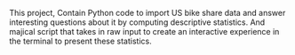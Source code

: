 This project, Contain Python code to import US bike share data and answer interesting questions about it by computing descriptive statistics. And majical script that takes in raw input to create an interactive experience in the terminal to present these statistics.
